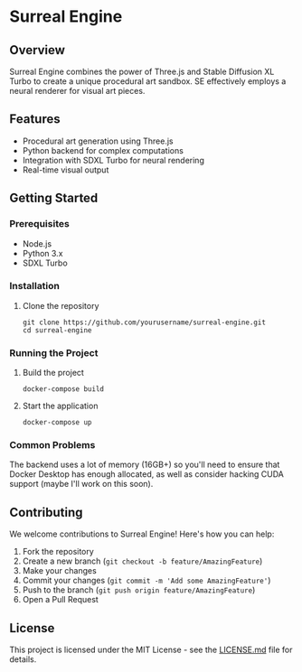 # Surreal Engine

## Overview
Surreal Engine combines the power of Three.js and Stable Diffusion XL Turbo to create a unique procedural art sandbox. SE effectively employs a neural renderer for visual art pieces.

## Features
- Procedural art generation using Three.js
- Python backend for complex computations
- Integration with SDXL Turbo for neural rendering
- Real-time visual output

## Getting Started

### Prerequisites
- Node.js
- Python 3.x
- SDXL Turbo

### Installation
1. Clone the repository
   ```
   git clone https://github.com/yourusername/surreal-engine.git
   cd surreal-engine
   ```

### Running the Project
1. Build the project
   ```
   docker-compose build
   ```
2. Start the application
   ```
   docker-compose up
   ```
### Common Problems

The backend uses a lot of memory (16GB+) so you'll need to ensure that Docker Desktop has enough allocated, as well as consider hacking CUDA support (maybe I'll work on this soon).

## Contributing
We welcome contributions to Surreal Engine! Here's how you can help:

1. Fork the repository
2. Create a new branch (`git checkout -b feature/AmazingFeature`)
3. Make your changes
4. Commit your changes (`git commit -m 'Add some AmazingFeature'`)
5. Push to the branch (`git push origin feature/AmazingFeature`)
6. Open a Pull Request

## License
This project is licensed under the MIT License - see the [LICENSE.md](LICENSE.md) file for details.

